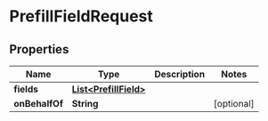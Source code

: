 

# PrefillFieldRequest


## Properties

| Name | Type | Description | Notes |
|------------ | ------------- | ------------- | -------------|
|**fields** | [**List&lt;PrefillField&gt;**](PrefillField.md) |  |  |
|**onBehalfOf** | **String** |  |  [optional] |



